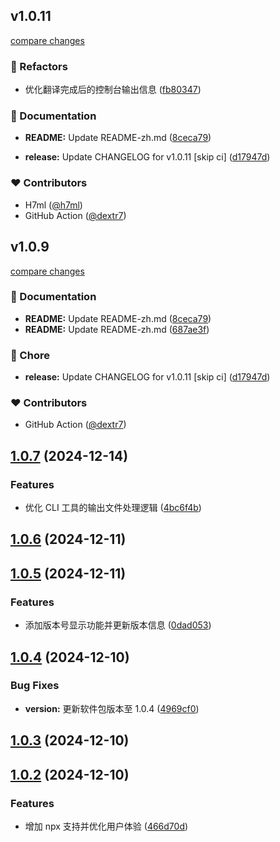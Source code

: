 ## v1.0.11

[compare changes](https://github.com/h7ml/ai-markdown-translator/compare/v1.0.11...v1.0.11)

### 💅 Refactors

- 优化翻译完成后的控制台输出信息 ([fb80347](https://github.com/h7ml/ai-markdown-translator/commit/fb80347))

### 📖 Documentation

- **README:** Update README-zh.md ([8ceca79](https://github.com/h7ml/ai-markdown-translator/commit/8ceca79))

- **release:** Update CHANGELOG for v1.0.11 [skip ci] ([d17947d](https://github.com/h7ml/ai-markdown-translator/commit/d17947d))

### ❤️ Contributors

- H7ml ([@h7ml](http://github.com/h7ml))
- GitHub Action ([@dextr7](http://github.com/dextr7))

## v1.0.9

[compare changes](https://github.com/h7ml/ai-markdown-translator/compare/v1.0.11...v1.0.9)

### 📖 Documentation

- **README:** Update README-zh.md ([8ceca79](https://github.com/h7ml/ai-markdown-translator/commit/8ceca79))
- **README:** Update README-zh.md ([687ae3f](https://github.com/h7ml/ai-markdown-translator/commit/687ae3f))

### 🏡 Chore

- **release:** Update CHANGELOG for v1.0.11 [skip ci] ([d17947d](https://github.com/h7ml/ai-markdown-translator/commit/d17947d))

### ❤️ Contributors

- GitHub Action ([@dextr7](http://github.com/dextr7))

## [1.0.7](https://github.com/h7ml/ai-markdown-translator/compare/v1.0.6...v1.0.7) (2024-12-14)

### Features

- 优化 CLI 工具的输出文件处理逻辑 ([4bc6f4b](https://github.com/h7ml/ai-markdown-translator/commit/4bc6f4b4e25488d6f4740fb0b739d10a7dc69d01))

## [1.0.6](https://github.com/h7ml/ai-markdown-translator/compare/v1.0.5...v1.0.6) (2024-12-11)

## [1.0.5](https://github.com/h7ml/ai-markdown-translator/compare/v1.0.4...v1.0.5) (2024-12-11)

### Features

- 添加版本号显示功能并更新版本信息 ([0dad053](https://github.com/h7ml/ai-markdown-translator/commit/0dad0536db4391ccc2ac9ed4c22fde732aadd5b7))

## [1.0.4](https://github.com/h7ml/ai-markdown-translator/compare/v1.0.3...v1.0.4) (2024-12-10)

### Bug Fixes

- **version:** 更新软件包版本至 1.0.4 ([4969cf0](https://github.com/h7ml/ai-markdown-translator/commit/4969cf013a2716788743f65fb47194973b3fee3a))

## [1.0.3](https://github.com/h7ml/ai-markdown-translator/compare/v1.0.2...v1.0.3) (2024-12-10)

## [1.0.2](https://github.com/h7ml/ai-markdown-translator/compare/466d70df6f9a3d749be14648ba56f73b7120b798...v1.0.2) (2024-12-10)

### Features

- 增加 npx 支持并优化用户体验 ([466d70d](https://github.com/h7ml/ai-markdown-translator/commit/466d70df6f9a3d749be14648ba56f73b7120b798))
